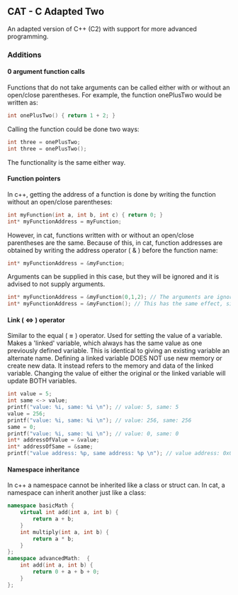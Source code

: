 ## CAT - C Adapted Two

An adapted version of C++ (C2) with support for more advanced programming.

### Additions

#### 0 argument function calls 

Functions that do not take arguments can be called either with or without an open/close parentheses.
For example, the function onePlusTwo would be written as:

```c++
int onePlusTwo() { return 1 + 2; }
```

Calling the function could be done two ways:
```c++
int three = onePlusTwo;
int three = onePlusTwo();
```

The functionality is the same either way.

#### Function pointers

In c++, getting the address of a function is done by writing the function without an open/close parentheses:

```c++
int myFunction(int a, int b, int c) { return 0; }
int* myFunctionAddress = myFunction;
```

However, in cat, functions written with or without an open/close parentheses are the same.
Because of this, in cat, function addresses are obtained by writing the address operator ( & ) before the function name:

```c++
int* myFunctionAddress = &myFunction;
```

Arguments can be supplied in this case, but they will be ignored and it is advised to not supply arguments.

```c++
int* myFunctionAddress = &myFunction(0,1,2); // The arguments are ignored here.
int* myFunctionAddress = &myFunction(); // This has the same effect, since the arguments are irrelevant.
```

#### Link ( <=> ) operator

Similar to the equal ( **=** ) operator. Used for setting the value of a variable.
Makes a 'linked' variable, which always has the same value as one previously defined variable.
This is identical to giving an existing variable an alternate name.
Defining a linked variable DOES NOT use new memory or create new data. It instead refers to the memory and data of the linked variable.
Changing the value of either the original or the linked variable will update BOTH variables.

```c++
int value = 5;
int same <-> value;
printf("value: %i, same: %i \n"); // value: 5, same: 5
value = 256; 
printf("value: %i, same: %i \n"); // value: 256, same: 256
same = 0; 
printf("value: %i, same: %i \n"); // value: 0, same: 0
int* addressOfValue = &value;
int* addressOfSame = &same;
printf("value address: %p, same address: %p \n"); // value address: 0x00CAT2, same address: 0x00CAT2
```

#### Namespace inheritance

In c++ a namespace cannot be inherited like a class or struct can. In cat, a namespace can inherit another just like a class:

```c++
namespace basicMath {
	virtual int add(int a, int b) {
		return a + b;
	}
	int multiply(int a, int b) {
		return a * b;
	}
};
namespace advancedMath:  {
	int add(int a, int b) {
		return 0 + a + b + 0;
	}
};
```
